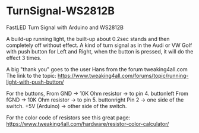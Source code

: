# TurnSignal-WS2812B
FastLED Turn Signal with Arduino and WS2812B

A build-up running light, the built-up about 0.2sec stands and then completely off without effect.
A kind of turn signal as in the Audi or VW Golf with push button for Left and Right, when the button is pressed, it will do the effect 3 times.

A big "thank you" goes to the user Hans from the forum tweaking4all.com
The link to the topic: https://www.tweaking4all.com/forums/topic/running-light-with-push-button/

For the buttons,
From GND -> 10K Ohm resistor -> to pin 4. buttonleft
From fGND -> 10K Ohm resistor -> to pin 5. buttonright
Pin 2 -> one side of the switch.
+5V (Arduino) -> other side of the switch.

For the color code of resistors see this great page: https://www.tweaking4all.com/hardware/resistor-color-calculator/

